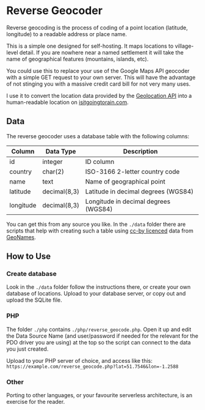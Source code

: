 # Reverse Geocoder

Reverse geocoding is the process of coding of a point location (latitude,
longitude) to a readable address or place name.

This is a simple one designed for self-hosting. It maps locations to
village-level detail. If you are nowhere near a named settlement it will
take the name of geographical features (mountains, islands, etc).

You could use this to replace your use of the Google Maps API geocoder
with a simple GET request to your own server. This will have the advantage
of not stinging you with a massive credit card bill for not very many uses.

I use it to convert the location data provided by the [Geolocation API][1]
into a human-readable location on [isitgoingtorain.com][2].

## Data

The reverse geocoder uses a database table with the following columns:

| Column    | Data Type    | Description                          |
|-----------|--------------|--------------------------------------|
| id        | integer      | ID column                            |
| country   | char(2)      | ISO-3166 2-letter country code       |
| name      | text         | Name of geographical point           |
| latitude  | decimal(8,3) | Latitude in decimal degrees (WGS84)  |
| longitude | decimal(8,3) | Longitude in decimal degrees (WGS84) |

You can get this from any source you like. In the `./data` folder there are
scripts that help with creating such a table using [cc-by licenced][3] data
from [GeoNames][4].


## How to Use

### Create database
Look in the `./data` folder follow the instructions there, or create your own
database of locations. Upload to your database server, or copy out and upload
the SQLite file.

### PHP
The folder `./php` contains `./php/reverse_geocode.php`. Open it up and edit
the Data Source Name (and user/password if needed for the relevant for the
PDO driver you are using) at the top so the script can connect to the data
you just created.

Upload to your PHP server of choice, and access like this:
`https://example.com/reverse_geocode.php?lat=51.7546&lon=-1.2588`

### Other
Porting to other languages, or your favourite serverless architecture, is an
exercise for the reader.

[1]: https://developer.mozilla.org/en-US/docs/Web/API/Geolocation_API
[2]: https://isitgoingtorain.com
[3]: https://creativecommons.org/licenses/by/4.0/
[4]: http://www.geonames.org/export/
